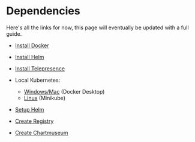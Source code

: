# Dependencies
Here's all the links for now, this page will eventually be updated with a full guide.

* [Install Docker](https://docs.docker.com/install/)
* [Install Helm](https://github.com/helm/helm/blob/master/docs/install.md)
* [Install Telepresence](https://www.telepresence.io/reference/install)

* Local Kubernetes:
    * [Windows/Mac](https://blog.docker.com/2018/01/docker-windows-desktop-now-kubernetes/) (Docker Desktop)
    * [Linux](https://kubernetes.io/docs/tasks/tools/install-minikube/) (Minikube)
* [Setup Helm](https://github.com/helm/helm/blob/master/docs/rbac.md)
* [Create Registry](https://github.com/helm/charts/tree/master/stable/docker-registry)
* [Create Chartmuseum](https://github.com/helm/charts/tree/master/stable/chartmuseum)
